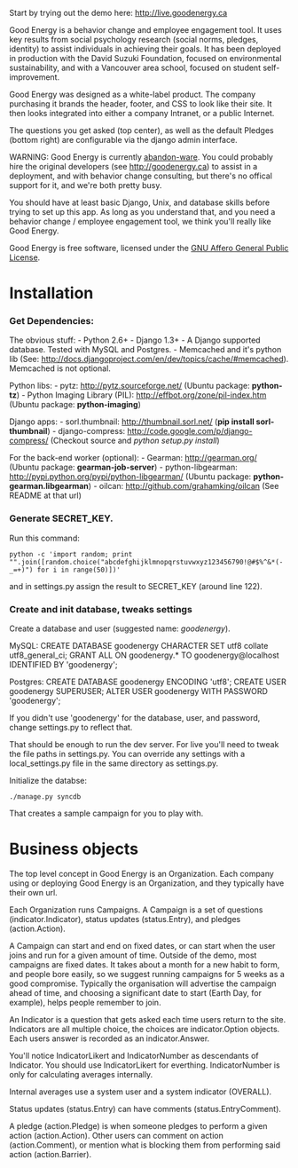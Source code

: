 
Start by trying out the demo here: http://live.goodenergy.ca

Good Energy is a behavior change and employee engagement tool. It uses key results from social psychology research (social norms, pledges, identity) to assist individuals in achieving their goals. It has been deployed in production with the David Suzuki Foundation, focused on environmental sustainability, and with a Vancouver area school, focused on student self-improvement.

Good Energy was designed as a white-label product. The company purchasing it brands the header, footer, and CSS to look like their site. It then looks integrated into either a company Intranet, or a public Internet.

The questions you get asked (top center), as well as the default Pledges (bottom right) are configurable via the django admin interface.

WARNING: Good Energy is currently [abandon-ware](http://en.wikipedia.org/wiki/Abandonware). You could probably hire the original developers (see http://goodenergy.ca) to assist in a deployment, and with behavior change consulting, but there's no offical support for it, and we're both pretty busy.

You should have at least basic Django, Unix, and database skills before trying to set up this app. As long as you understand that, and you need a behavior change / employee engagement tool, we think you'll really like Good Energy.

Good Energy is free software, licensed under the [GNU Affero General Public License](http://www.gnu.org/licenses/agpl.html).

# Installation

### Get Dependencies:

The obvious stuff:
    - Python 2.6+
    - Django 1.3+ 
    - A Django supported database. Tested with MySQL and Postgres.
    - Memcached and it's python lib (See: http://docs.djangoproject.com/en/dev/topics/cache/#memcached). Memcached is not optional.

Python libs:
    - pytz: http://pytz.sourceforge.net/ (Ubuntu package: **python-tz**)
    - Python Imaging Library (PIL): http://effbot.org/zone/pil-index.htm (Ubuntu package: **python-imaging**)

Django apps:
    - sorl.thumbnail: http://thumbnail.sorl.net/ (**pip install sorl-thumbnail**)
    - django-compress: http://code.google.com/p/django-compress/ (Checkout source and _python setup.py install_)

For the back-end worker (optional):
    - Gearman: http://gearman.org/ (Ubuntu package: **gearman-job-server**)
    - python-libgearman: http://pypi.python.org/pypi/python-libgearman/ (Ubuntu package: **python-gearman.libgearman**)
    - oilcan: http://github.com/grahamking/oilcan (See README at that url)

### Generate SECRET_KEY.

Run this command:

    python -c 'import random; print "".join([random.choice("abcdefghijklmnopqrstuvwxyz123456790!@#$%^&*(-_=+)") for i in range(50)])'

and in settings.py assign the result to SECRET_KEY (around line 122).

### Create and init database, tweaks settings

Create a database and user (suggested name: _goodenergy_).

MySQL:
    CREATE DATABASE goodenergy CHARACTER SET utf8 collate utf8_general_ci;
    GRANT ALL ON goodenergy.* TO goodenergy@localhost IDENTIFIED BY 'goodenergy';

Postgres:
    CREATE DATABASE goodenergy ENCODING 'utf8';
    CREATE USER goodenergy SUPERUSER;
    ALTER USER goodenergy WITH PASSWORD 'goodenergy';

If you didn't use 'goodenergy' for the database, user, and password, change settings.py to reflect that.

That should be enough to run the dev server. For live you'll need to tweak the file paths in settings.py. You can override any settings with a local_settings.py file in the same directory as settings.py.

Initialize the databse:

    ./manage.py syncdb

That creates a sample campaign for you to play with.

# Business objects

The top level concept in Good Energy is an Organization. Each company using or deploying Good Energy is an Organization, and they typically have their own url.

Each Organization runs Campaigns. A Campaign is a set of questions (indicator.Indicator), status updates (status.Entry), and pledges (action.Action).

A Campaign can start and end on fixed dates, or can start when the user joins and run for a given amount of time. Outside of the demo, most campaigns are fixed dates. It takes about a month for a new habit to form, and people bore easily, so we suggest running campaigns for 5 weeks as a good compromise. Typically the organisation will advertise the campaign ahead of time, and choosing a significant date to start (Earth Day, for example), helps people remember to join.

An Indicator is a question that gets asked each time users return to the site. Indicators are all multiple choice, the choices are indicator.Option objects. Each users answer is recorded as an indicator.Answer.

You'll notice IndicatorLikert and IndicatorNumber as descendants of Indicator. You should use IndicatorLikert for everthing. IndicatorNumber is only for calculating averages internally.

Internal averages use a system user and a system indicator (OVERALL).

Status updates (status.Entry) can have comments (status.EntryComment).

A pledge (action.Pledge) is when someone pledges to perform a given action (action.Action). Other users can comment on action (action.Comment), or mention what is blocking them from performing said action (action.Barrier).


